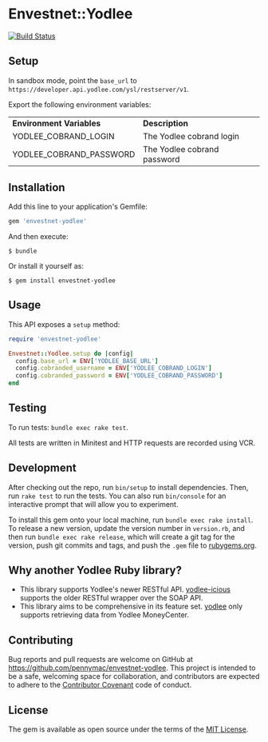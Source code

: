 # Envestnet::Yodlee
[![Build Status](https://travis-ci.com/pennymac/envestnet-yodlee.svg?token=KvBtKQs616ELBMQxp2n7&branch=master)](https://travis-ci.com/pennymac/envestnet-yodlee)

## Setup

In sandbox mode, point the ```base_url``` to ```https://developer.api.yodlee.com/ysl/restserver/v1```.

Export the following environment variables:

<table>
  <tr>
    <td><strong>Environment Variables</strong></td>
    <td><strong>Description</td>
  </tr>
  <tr>
    <td>YODLEE_COBRAND_LOGIN</td>
    <td>The Yodlee cobrand login</td>
  <tr/>
  <tr>
    <td>YODLEE_COBRAND_PASSWORD</td>
    <td>The Yodlee cobrand password</td>
  <tr/>
</table>

## Installation

Add this line to your application's Gemfile:

```ruby
gem 'envestnet-yodlee'
```

And then execute:

    $ bundle

Or install it yourself as:

    $ gem install envestnet-yodlee

## Usage

This API exposes a ```setup``` method:

``` ruby
require 'envestnet-yodlee'

Envestnet::Yodlee.setup do |config|
  config.base_url = ENV['YODLEE_BASE_URL']
  config.cobranded_username = ENV['YODLEE_COBRAND_LOGIN']
  config.cobranded_password = ENV['YODLEE_COBRAND_PASSWORD']
end
```

## Testing

To run tests: ```bundle exec rake test```.

All tests are written in Minitest and HTTP requests are recorded using VCR.

## Development

After checking out the repo, run `bin/setup` to install dependencies. Then, run `rake test` to run the tests. You can also run `bin/console` for an interactive prompt that will allow you to experiment.

To install this gem onto your local machine, run `bundle exec rake install`. To release a new version, update the version number in `version.rb`, and then run `bundle exec rake release`, which will create a git tag for the version, push git commits and tags, and push the `.gem` file to [rubygems.org](https://rubygems.org).

## Why another Yodlee Ruby library?

* This library supports Yodlee's newer RESTful API. [yodlee-icious](https://github.com/liftforward/yodlee-icious) supports the older RESTful wrapper over the SOAP API.
* This library aims to be comprehensive in its feature set. [yodlee](https://github.com/aasmith/yodlee) only supports retrieving data from Yodlee MoneyCenter.

## Contributing

Bug reports and pull requests are welcome on GitHub at https://github.com/pennymac/envestnet-yodlee. This project is intended to be a safe, welcoming space for collaboration, and contributors are expected to adhere to the [Contributor Covenant](http://contributor-covenant.org) code of conduct.


## License

The gem is available as open source under the terms of the [MIT License](http://opensource.org/licenses/MIT).

